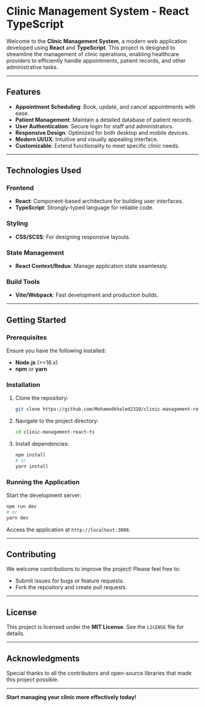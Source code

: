 
# Clinic Management System - React TypeScript

Welcome to the **Clinic Management System**, a modern web application developed using **React** and **TypeScript**. This project is designed to streamline the management of clinic operations, enabling healthcare providers to efficiently handle appointments, patient records, and other administrative tasks.

---

## Features

- **Appointment Scheduling**: Book, update, and cancel appointments with ease.
- **Patient Management**: Maintain a detailed database of patient records.
- **User Authentication**: Secure login for staff and administrators.
- **Responsive Design**: Optimized for both desktop and mobile devices.
- **Modern UI/UX**: Intuitive and visually appealing interface.
- **Customizable**: Extend functionality to meet specific clinic needs.

---

## Technologies Used

### Frontend
- **React**: Component-based architecture for building user interfaces.
- **TypeScript**: Strongly-typed language for reliable code.

### Styling
- **CSS/SCSS**: For designing responsive layouts.

### State Management
- **React Context/Redux**: Manage application state seamlessly.

### Build Tools
- **Vite/Webpack**: Fast development and production builds.

---

## Getting Started

### Prerequisites
Ensure you have the following installed:
- **Node.js** (>=16.x)
- **npm** or **yarn**

### Installation
1. Clone the repository:
   ```bash
   git clone https://github.com/Mohamedkhaled2310/clinic-management-react-ts.git
   ```
2. Navigate to the project directory:
   ```bash
   cd clinic-management-react-ts
   ```
3. Install dependencies:
   ```bash
   npm install
   # or
   yarn install
   ```

### Running the Application
Start the development server:
```bash
npm run dev
# or
yarn dev
```
Access the application at `http://localhost:3000`.

---

## Contributing

We welcome contributions to improve the project! Please feel free to:
- Submit issues for bugs or feature requests.
- Fork the repository and create pull requests.

---

## License

This project is licensed under the **MIT License**. See the `LICENSE` file for details.

---

## Acknowledgments

Special thanks to all the contributors and open-source libraries that made this project possible.

---

**Start managing your clinic more effectively today!**
